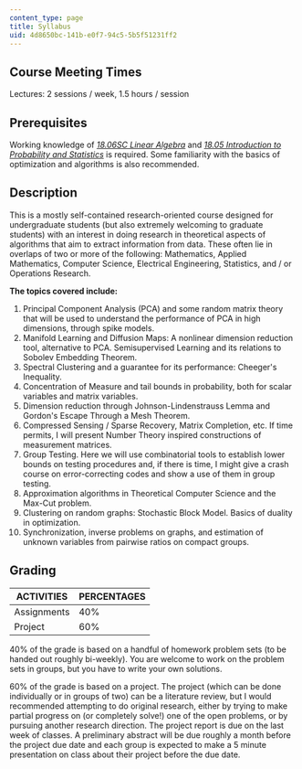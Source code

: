 ```yaml
---
content_type: page
title: Syllabus
uid: 4d8650bc-141b-e0f7-94c5-5b5f51231ff2
---
```


Course Meeting Times
--------------------

Lectures: 2 sessions / week, 1.5 hours / session

Prerequisites
-------------

Working knowledge of [_18.06SC Linear Algebra_](/courses/18-06sc-linear-algebra-fall-2011/) and [_18.05 Introduction to Probability and Statistics_](/courses/18-05-introduction-to-probability-and-statistics-spring-2014/) is required. Some familiarity with the basics of optimization and algorithms is also recommended.

Description
-----------

This is a mostly self-contained research-oriented course designed for undergraduate students (but also extremely welcoming to graduate students) with an interest in doing research in theoretical aspects of algorithms that aim to extract information from data. These often lie in overlaps of two or more of the following: Mathematics, Applied Mathematics, Computer Science, Electrical Engineering, Statistics, and / or Operations Research.

**The topics covered include:**

1.  Principal Component Analysis (PCA) and some random matrix theory that will be used to understand the performance of PCA in high dimensions, through spike models.
2.  Manifold Learning and Diffusion Maps: A nonlinear dimension reduction tool, alternative to PCA. Semisupervised Learning and its relations to Sobolev Embedding Theorem.
3.  Spectral Clustering and a guarantee for its performance: Cheeger's Inequality.
4.  Concentration of Measure and tail bounds in probability, both for scalar variables and matrix variables.
5.  Dimension reduction through Johnson-Lindenstrauss Lemma and Gordon's Escape Through a Mesh Theorem.
6.  Compressed Sensing / Sparse Recovery, Matrix Completion, etc. If time permits, I will present Number Theory inspired constructions of measurement matrices.
7.  Group Testing. Here we will use combinatorial tools to establish lower bounds on testing procedures and, if there is time, I might give a crash course on error-correcting codes and show a use of them in group testing.
8.  Approximation algorithms in Theoretical Computer Science and the Max-Cut problem.
9.  Clustering on random graphs: Stochastic Block Model. Basics of duality in optimization.
10.  Synchronization, inverse problems on graphs, and estimation of unknown variables from pairwise ratios on compact groups.

Grading
-------

| ACTIVITIES | PERCENTAGES |
| --- | --- |
| Assignments | 40% |
| Project | 60% 

40% of the grade is based on a handful of homework problem sets (to be handed out roughly bi-weekly). You are welcome to work on the problem sets in groups, but you have to write your own solutions.

60% of the grade is based on a project. The project (which can be done individually or in groups of two) can be a literature review, but I would recommended attempting to do original research, either by trying to make partial progress on (or completely solve!) one of the open problems, or by pursuing another research direction. The project report is due on the last week of classes. A preliminary abstract will be due roughly a month before the project due date and each group is expected to make a 5 minute presentation on class about their project before the due date.